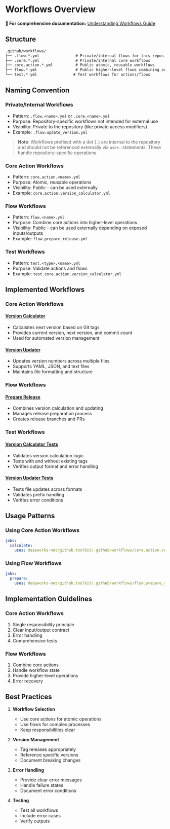 # Workflows Overview

**📖 For comprehensive documentation:** [Understanding Workflows Guide](../guides/understanding-workflows.md)

## Structure

```markdown
.github/workflows/
├── .flow.*.yml                # Private/internal flows for this repository
├── .core.*.yml                # Private/internal core workflows
├── core.action.*.yml          # Public atomic, reusable workflows
├── flow.*.yml                 # Public higher-level flows combining actions/workflows
└── test.*.yml                # Test workflows for actions/flows
```

## Naming Convention

### Private/Internal Workflows

- Pattern: `.flow.<name>.yml` or `.core.<name>.yml`
- Purpose: Repository-specific workflows not intended for external use
- Visibility: Private to the repository (like private access modifiers)
- Example: `.flow.update_version.yml`

> **Note**: Workflows prefixed with a dot (`.`) are internal to the repository and should not be referenced externally via `uses:` statements. These handle repository-specific operations.

### Core Action Workflows

- Pattern: `core.action.<name>.yml`
- Purpose: Atomic, reusable operations
- Visibility: Public - can be used externally
- Example: `core.action.version_calculator.yml`

### Flow Workflows

- Pattern: `flow.<name>.yml`
- Purpose: Combine core actions into higher-level operations
- Visibility: Public - can be used externally depending on exposed inputs/outputs
- Example: `flow.prepare_release.yml`

### Test Workflows

- Pattern: `test.<type>.<name>.yml`
- Purpose: Validate actions and flows
- Example: `test.core.action.version_calculator.yml`

## Implemented Workflows

### Core Action Workflows

#### [Version Calculator](core/version_calculator.md)

- Calculates next version based on Git tags
- Provides current version, next version, and commit count
- Used for automated version management

#### [Version Updater](core/version_updater.md)

- Updates version numbers across multiple files
- Supports YAML, JSON, and text files
- Maintains file formatting and structure

### Flow Workflows

#### [Prepare Release](flow/prepare_release.md)

- Combines version calculation and updating
- Manages release preparation process
- Creates release branches and PRs

### Test Workflows

#### [Version Calculator Tests](tests/core/version_calculator.md)

- Validates version calculation logic
- Tests with and without existing tags
- Verifies output format and error handling

#### [Version Updater Tests](tests/core/version_updater.md)

- Tests file updates across formats
- Validates prefix handling
- Verifies error conditions

## Usage Patterns

### Using Core Action Workflows

```yaml
jobs:
  calculate:
    uses: deepworks-net/github.toolkit/.github/workflows/core.action.version_calculator.yml@v1
```

### Using Flow Workflows

```yaml
jobs:
  prepare:
    uses: deepworks-net/github.toolkit/.github/workflows/flow.prepare_release.yml@v1
```

## Implementation Guidelines

### Core Action Workflows

1. Single responsibility principle
2. Clear input/output contract
3. Error handling
4. Comprehensive tests

### Flow Workflows

1. Combine core actions
2. Handle workflow state
3. Provide higher-level operations
4. Error recovery

## Best Practices

1. **Workflow Selection**
    - Use core actions for atomic operations
    - Use flows for complex processes
    - Keep responsibilities clear

2. **Version Management**
    - Tag releases appropriately
    - Reference specific versions
    - Document breaking changes

3. **Error Handling**
    - Provide clear error messages
    - Handle failure states
    - Document error conditions

4. **Testing**
    - Test all workflows
    - Include error cases
    - Verify outputs
